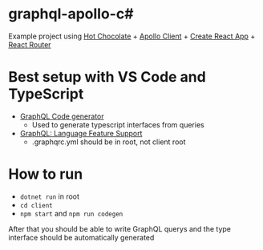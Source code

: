 # graphql-apollo-c#

Example project using [Hot Chocolate](https://chillicream.com/docs/hotchocolate/) + [Apollo Client](https://github.com/apollographql/apollo-client) + [Create React App](https://github.com/facebook/create-react-app) + [React Router](https://github.com/remix-run/react-router)

# Best setup with VS Code and TypeScript

- [GraphQL Code generator](https://github.com/dotansimha/graphql-code-generator)
  - Used to generate typescript interfaces from queries
- [GraphQL: Language Feature Support](https://marketplace.visualstudio.com/items?itemName=GraphQL.vscode-graphql)
  - .graphqrc.yml should be in root, not client root

# How to run

- `dotnet run` in root
- `cd client`
- `npm start` and `npm run codegen`

After that you should be able to write GraphQL querys and the type interface should be automatically generated
